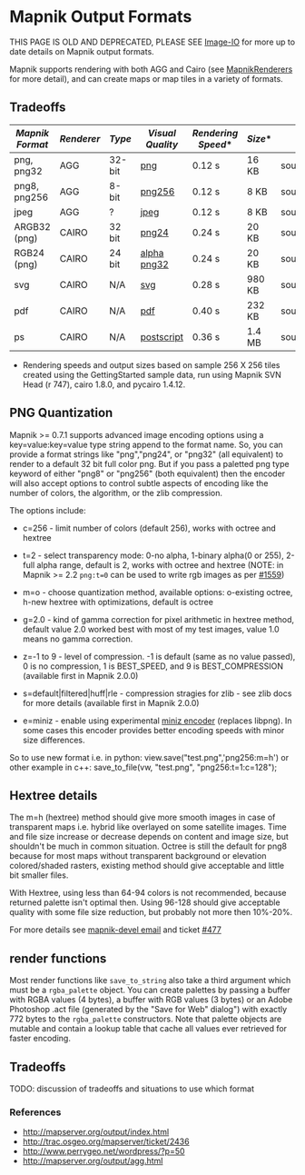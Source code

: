 # Mapnik Output Formats

THIS PAGE IS OLD AND DEPRECATED, PLEASE SEE [Image-IO](Image-IO) for more up to date details on Mapnik output formats.

Mapnik supports rendering with both AGG and Cairo (see [MapnikRenderers](MapnikRenderers) for more detail), and can create maps or map tiles in a variety of formats.

## Tradeoffs

|  *Mapnik Format*  |  *Renderer*  |  *Type*  |  *Visual Quality*  |  *Rendering Speed**  |  *Size**  | *Relevant Code*  |
|-------------------|--------------|----------|--------------------|----------------------|-----------|------------------|
|png, png32             | AGG    | 32-bit | [png](http://mapnik-utils.googlecode.com/svn/example_code/agg_renderer/world_png.png)                                |                   0.12 s                     |      16 KB        | source:trunk/include/mapnik/png_io.hpp |
|png8, png256           | AGG    | 8-bit  |  [png256](http://mapnik-utils.googlecode.com/svn/example_code/agg_renderer/world_png256.png)                   |                   0.12 s                         |        8 KB       | source:trunk/include/mapnik/png_io.hpp |
|jpeg                   | AGG    | ?      |  [jpeg](http://mapnik-utils.googlecode.com/svn/example_code/agg_renderer/world_jpeg.jpg)                              |                   0.12 s                     |        8 KB       | source:trunk/include/mapnik/jpeg_io.hpp |
|ARGB32 (png)           | CAIRO  | 32 bit |  [png24](http://mapnik-utils.googlecode.com/svn/example_code/cairo_renderer/world_FORMAT_RGB24.png) |                   0.24 s                             |        20 KB        | source:trunk/include/mapnik/cairo_renderer.hpp |
|RGB24 (png)            | CAIRO  | 24 bit | [alpha png32](http://mapnik-utils.googlecode.com/svn/example_code/cairo_renderer/world_FORMAT_ARGB32.png) |          0.24 s                             |      20 KB       | source:trunk/include/mapnik/cairo_renderer.hpp |
|svg                    | CAIRO  | N/A    | [svg](http://mapnik-utils.googlecode.com/svn/example_code/cairo_renderer/world.svg)                                       |                    0.28 s                     |    980 KB          | source:trunk/include/mapnik/cairo_renderer.hpp |
|pdf                    | CAIRO  | N/A    | [pdf](http://mapnik-utils.googlecode.com/svn/example_code/cairo_renderer/world.pdf)                                        |                 0.40 s                       |      232 KB         | source:trunk/include/mapnik/cairo_renderer.hpp |
|ps                     | CAIRO  | N/A    | [postscript](http://mapnik-utils.googlecode.com/svn/example_code/cairo_renderer/world.ps)                               |                    0.36 s                     |       1.4 MB       | source:trunk/include/mapnik/cairo_renderer.hpp |

* Rendering speeds and output sizes based on sample 256 X 256 tiles created using the GettingStarted sample data, run using Mapnik SVN Head (r 747), cairo 1.8.0, and pycairo 1.4.12.

## PNG Quantization
Mapnik >= 0.7.1 supports advanced image encoding options using a key=value:key=value type string append to the format name. So, you can provide a format strings like "png","png24", or "png32" (all equivalent) to render to a default 32 bit full color png. But if you pass a paletted png type keyword of either "png8" or "png256" (both equivalent) then the encoder will also accept options to control subtle aspects of encoding like the number of colors, the algorithm, or the zlib compression.

The options include:

 * c=256 - limit number of colors (default 256), works with octree and hextree

 * t=2 - select transparency mode: 0-no alpha, 1-binary alpha(0 or 255), 2-full alpha range, default is 2, works with octree and hextree (NOTE: in Mapnik >= 2.2 `png:t=0` can be used to write rgb images as per [#1559](https://github.com/mapnik/mapnik/issues/1559))

 * m=o - choose quantization method, available options: o-existing octree, h-new hextree with optimizations, default is octree

 * g=2.0 - kind of gamma correction for pixel arithmetic in hextree method, default value 2.0 worked best with most of my test images, value 1.0 means no gamma correction.

 * z=-1 to 9 - level of compression. -1 is default (same as no value passed), 0 is no compression, 1 is BEST_SPEED, and 9 is BEST_COMPRESSION (available first in Mapnik 2.0.0)

 * s=default|filtered|huff|rle - compression stragies for zlib - see zlib docs for more details (available first in Mapnik 2.0.0)

 * e=miniz - enable using experimental [miniz encoder](https://github.com/mapnik/mapnik/issues/1554) (replaces libpng). In some cases this encoder provides better encoding speeds with minor size differences.

So to use new format i.e. in python:
  view.save("test.png",'png256:m=h')
or other example in c++:
  save_to_file(vw, "test.png", "png256:t=1:c=128");

## Hextree details
The m=h (hextree) method should give more smooth images in case of
transparent maps i.e. hybrid like overlayed on some satellite images.
Time and file size increase or decrease depends on content and image
size, but shouldn't be much in common situation. Octree is still the default
for png8 because for most maps without transparent
background or elevation colored/shaded rasters, existing method should
give acceptable and little bit smaller files.

With Hextree, using less than 64-94 colors is not recommended, because returned
palette isn't optimal then. Using 96-128 should give acceptable quality
with some file size reduction, but probably not more then 10%-20%.

For more details see [mapnik-devel email](http://lists.berlios.de/pipermail/mapnik-devel/2010-March/001081.html) and ticket [#477](https://github.com/mapnik/mapnik/issues/477)


## render functions

Most render functions like `save_to_string` also take a third argument which must be a `rgba_palette` object. You can create palettes by passing a buffer with RGBA values (4 bytes), a buffer with RGB values (3 bytes) or an Adobe Photoshop .act file (generated by the "Save for Web" dialog") with exactly 772 bytes to the `rgba_palette` constructors. Note that palette objects are mutable and contain a lookup table that cache all values ever retrieved for faster encoding.

## Tradeoffs
 TODO: discussion of tradeoffs and situations to use which format

### References
 * http://mapserver.org/output/index.html
 * http://trac.osgeo.org/mapserver/ticket/2436
 * http://www.perrygeo.net/wordpress/?p=50
 * http://mapserver.org/output/agg.html